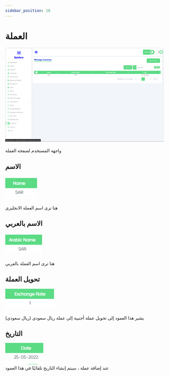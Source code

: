 ```yaml
---
sidebar_position: 18
---
```

# العملة

<img src="/img/Currency/currency1.png"/><br/>
<br/>
واجهة المستخدم لصفحة العملة

## الاسم 
<img src="/img/Currency/currency2.png"/><br/>
<br/>
 هنا ترى اسم العملة الانجليزي

##  الاسم بالعربي
<img src="/img/Currency/currency3.png"/><br/>
<br/>
 هنا ترى اسم العملة بالعربي

##  تحويل العملة
<img src="/img/Currency/currency4.png"/><br/>
<br/>
يشير هذا العمود إلى تحويل عملة أجنبية إلى عملة ريال سعودي (ريال سعودي)

## التاريخ
<img src="/img/Currency/currency5.png"/><br/>
عند إضافة عملة ، سيتم إنشاء التاريخ تلقائيًا في هذا العمود